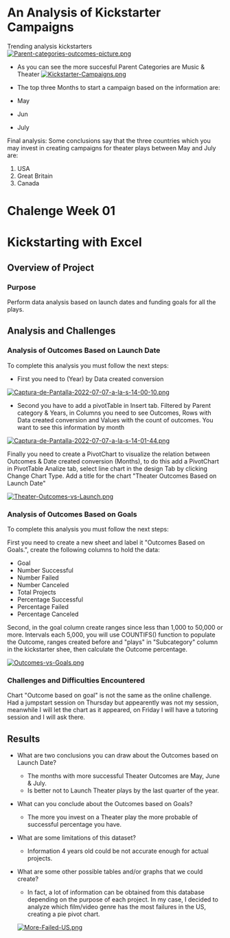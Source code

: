 # An Analysis of Kickstarter Campaigns
Trending analysis kickstarters  
[![Parent-categories-outcomes-picture.png](https://i.postimg.cc/TPJ1Z3zt/Parent-categories-outcomes-picture.png)](https://postimg.cc/t1796pC6)
* As you can see the more succesful Parent Categories are Music & Theater 
[![Kickstarter-Campaigns.png](https://i.postimg.cc/0NVxYKR1/Kickstarter-Campaigns.png)](https://postimg.cc/KK3dFz80)

* The top three Months to start a campaign based on the information are:

* May
* Jun 
* July

Final analysis: Some conclusions say that the three countries which you may invest in creating campaigns for theater plays between May and July are:

1. USA
2. Great Britain 
3. Canada 




# Chalenge Week 01 

# Kickstarting with Excel

## Overview of Project

### Purpose

Perform data analysis based on launch dates and funding goals for all the plays. 

## Analysis and Challenges

### Analysis of Outcomes Based on Launch Date

To complete this analysis you must follow the next steps:

- First you need to (Year) by Data created conversion 

[![Captura-de-Pantalla-2022-07-07-a-la-s-14-00-10.png](https://i.postimg.cc/GhG8jLyK/Captura-de-Pantalla-2022-07-07-a-la-s-14-00-10.png)](https://postimg.cc/zVDGz1pH)

- Second you have to add a pivotTable in Insert tab. Filtered by Parent category & Years, in Columns you need to see Outcomes, Rows with Data created conversion and Values with the count of outcomes. You want to see this information by month 

[![Captura-de-Pantalla-2022-07-07-a-la-s-14-01-44.png](https://i.postimg.cc/YqP4k4wt/Captura-de-Pantalla-2022-07-07-a-la-s-14-01-44.png)](https://postimg.cc/PPmfQ5x7)

Finally you need to create a PivotChart to visualize the relation between Outcomes & Date created conversion (Months), to do this add a PivotChart in PivotTable Analize tab, select line chart in the design Tab by clicking Change Chart Type. Add a title for the chart "Theater Outcomes Based on Launch Date"

[![Theater-Outcomes-vs-Launch.png](https://i.postimg.cc/X7MstfWf/Theater-Outcomes-vs-Launch.png)](https://postimg.cc/s1cPhZvx)

### Analysis of Outcomes Based on Goals

To complete this analysis you must follow the next steps:

First you need to create a new sheet and label it "Outcomes Based on Goals.", create the following columns to hold the data:
- Goal
- Number Successful
- Number Failed
- Number Canceled
- Total Projects
- Percentage Successful
- Percentage Failed
- Percentage Canceled

Second, in the goal column create ranges since less than 1,000 to 50,000 or more. Intervals each 5,000, you will use COUNTIFS() function to populate the Outcome, ranges created before and "plays" in "Subcategory" column in the kickstarter shee, then calculate the Outcome percentage. 

[![Outcomes-vs-Goals.png](https://i.postimg.cc/xjs0RdSV/Outcomes-vs-Goals.png)](https://postimg.cc/pyFbVRTs)

### Challenges and Difficulties Encountered

Chart "Outcome based on goal" is not the same as the online challenge. Had a jumpstart session on Thursday but appearently was not my session, 	meanwhile I will let the chart as it appeared, on Friday I will have a tutoring session and I will ask there. 

## Results

- What are two conclusions you can draw about the Outcomes based on Launch Date?
	
	* The months with more successful Theater Outcomes are May, June & July.
	* Is better not to Launch Theater plays by the last quarter of the year. 

- What can you conclude about the Outcomes based on Goals?

	* The more you invest on a Theater play the more probable of successful percentage you have.

- What are some limitations of this dataset?

	* Information 4 years old could be not accurate enough for actual projects. 

- What are some other possible tables and/or graphs that we could create?

	* In fact, a lot of information can be obtained from this database depending on the purpose of each project. In my case, I decided to analyze which film/video genre has the most failures in the US, creating a pie pivot chart.


	[![More-Failed-US.png](https://i.postimg.cc/Hs5QMRf5/More-Failed-US.png)](https://postimg.cc/SJS2FTQN)
